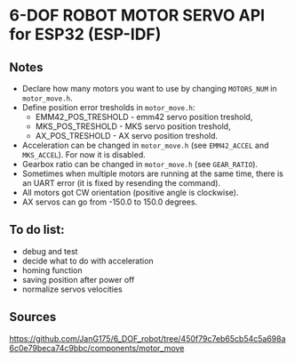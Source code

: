 # 6-DOF ROBOT MOTOR SERVO API for ESP32 (ESP-IDF) 

## Notes
* Declare how many motors you want to use by changing `MOTORS_NUM` in `motor_move.h`.
* Define position error tresholds in `motor_move.h`:
    * EMM42_POS_TRESHOLD - emm42 servo position treshold,
    * MKS_POS_TRESHOLD - MKS servo position treshold,
    * AX_POS_TRESHOLD - AX servo position treshold.
* Acceleration can be changed in `motor_move.h` (see `EMM42_ACCEL` and `MKS_ACCEL`). For now it is disabled.
* Gearbox ratio can be changed in `motor_move.h` (see `GEAR_RATIO`).
* Sometimes when multiple motors are running at the same time, there is an UART error (it is fixed by resending the command).
* All motors got CW orientation (positive angle is clockwise).
* AX servos can go from -150.0 to 150.0 degrees.

## To do list:
* debug and test
* decide what to do with acceleration
* homing function
* saving position after power off
* normalize servos velocities

## Sources
https://github.com/JanG175/6_DOF_robot/tree/450f79c7eb65cb54c5a698a6c0e79beca74c9bbc/components/motor_move